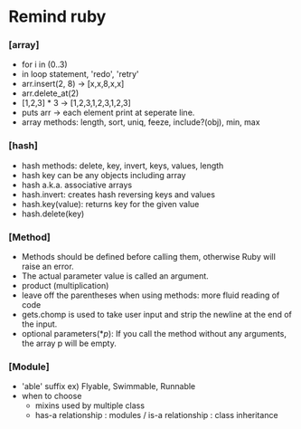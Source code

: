 # Remind ruby
### [array]
- for i in (0..3)
- in loop statement, 'redo', 'retry'
- arr.insert(2, 8) -> [x,x,8,x,x]
- arr.delete_at(2)
- [1,2,3] * 3 -> [1,2,3,1,2,3,1,2,3]
- puts arr -> each element print at seperate line.
- array methods: length, sort, uniq, feeze, include?(obj), min, max

### [hash]
- hash methods: delete, key, invert, keys, values, length
- hash key can be any objects including array
- hash a.k.a. associative arrays
- hash.invert: creates hash reversing keys and values
- hash.key(value): returns key for the given value
- hash.delete(key)

### [Method]
- Methods should be defined before calling them, otherwise Ruby will raise an error.
- The actual parameter value is called an argument.
- product (multiplication)
- leave off the parentheses when using methods: more fluid reading of code
- gets.chomp is used to take user input and strip the newline at the end of the input.
- optional parameters(**p*): If you call the method without any arguments, the array p will be empty.

### [Module]
- 'able' suffix ex) Flyable, Swimmable, Runnable
- when to choose
  * mixins used by multiple class
  * has-a relationship : modules / is-a relationship : class inheritance

